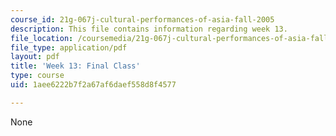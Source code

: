 ```yaml
---
course_id: 21g-067j-cultural-performances-of-asia-fall-2005
description: This file contains information regarding week 13.
file_location: /coursemedia/21g-067j-cultural-performances-of-asia-fall-2005/1aee6222b7f2a67af6daef558d8f4577_MIT21G_067JF05_dis_qs13.pdf
file_type: application/pdf
layout: pdf
title: 'Week 13: Final Class'
type: course
uid: 1aee6222b7f2a67af6daef558d8f4577

---
```

None